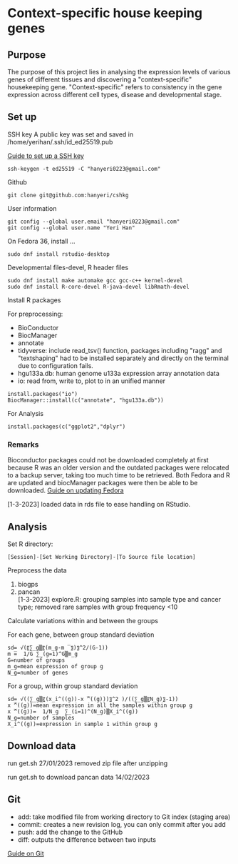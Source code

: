 # Context-specific house keeping genes

## Purpose
The purpose of this project lies in analysing the expression levels of various genes of different tissues and discovering a "context-specific" housekeeping gene. "Context-specific" refers to consistency in the gene expression across different cell types, disease and developmental stage. 

## Set up

SSH key
A public key was set and saved in /home/yerihan/.ssh/id_ed25519.pub

[Guide to set up a SSH key](https://docs.github.com/en/authentication/connecting-to-github-with-ssh/generating-a-new-ssh-key-and-adding-it-to-the-ssh-agent)
```
ssh-keygen -t ed25519 -C "hanyeri0223@gmail.com"
```

Github
```
git clone git@github.com:hanyeri/cshkg
```
User information
```
git config --global user.email "hanyeri0223@gmail.com"
git config --global user.name "Yeri Han"
```

On Fedora 36, install ...
```
sudo dnf install rstudio-desktop
```
Developmental files-devel, R header files
```
sudo dnf install make automake gcc gcc-c++ kernel-devel
sudo dnf install R-core-devel R-java-devel libRmath-devel
```
Install R packages

For preprocessing:

* BioConductor
* BiocManager
* annotate
* tidyverse: include read_tsv() function, packages including "ragg" and "textshaping" had to be installed separately and directly on the terminal due to configuration fails.
* hgu133a.db: human genome u133a expression array annotation data
* io: read from, write to, plot to in an unified manner
```
install.packages("io")
BiocManager::install(c("annotate", "hgu133a.db"))
```

For Analysis
```
install.packages(c("ggplot2","dplyr")
```

### Remarks
Bioconductor packages could not be downloaded completely at first because R was an older 
version and the outdated packages were relocated to a backup server, taking too much time to be retrieved. Both Fedora and R are updated and biocManager packages were then be able to be downloaded. 
[Guide on updating Fedora](https://docs.fedoraproject.org/en-US/quick-docs/dnf-system-upgrade/)

[1-3-2023] loaded data in rds file to ease handling on RStudio.


## Analysis
Set R directory: 
```
[Session]-[Set Working Directory]-[To Source file location]
```
Preprocess the data
1. biogps
2. pancan
<br />[1-3-2023] explore.R: grouping samples into sample type and cancer type; removed rare samples with group frequency <10

Calculate variations within and between the groups

For each gene, between group standard deviation
```
sd= √(〖∑_g▒〖(m_g-m ̅ 〗)〗^2/(G-1))
m ̅=  1/G ∑_(g=1)^G▒m_g 
G=number of groups
m_g=mean expression of group g
N_g=number of genes

```
For a group, within group standard deviation
```
sd= √((∑_g▒〖(x_i^((g))-x ̅^((g)))〗^2 )/((∑_g▒〖N_g)〗-1))  
x ̅^((g))=mean expression in all the samples within group g
x ̅^((g))=  1/N_g  ∑_(i=1)^(N_g)▒X_i^((g)) 
N_g=number of samples
X_i^((g))=expression in sample 1 within group g

```


## Download data
run get.sh
27/01/2023 removed zip file after unzipping

run get.sh to download pancan data
14/02/2023

## Git
* add: take modified file from working directory to Git index (staging area)
* commit: creates a new revision log, you can only commit after you add
* push: add the change to the GitHub
* diff: outputs the difference between two inputs

[Guide on Git](https://rogerdudler.github.io/git-guide/)
